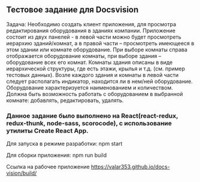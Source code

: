 ## Тестовое задание для Docsvision
Задача:
Необходимо создать клиент приложения, для просмотра редактирования оборудования в зданиях компании. 
Приложение состоит из двух панелей - в левой части можно будет просмотреть иерархию зданий/комнат, а в правой части – просмотреть имеющееся в этом здании или комнате оборудование. При выборе комнаты справа отображается оборудование комнаты, при выборе здания – оборудование всех его комнат. Комнаты здания описаны в виде иерархической структуры, где есть этажи, крылья и т.д. (см. пример тестовых данных). Возле каждого здания и комнаты в левой части следует располагать индикатор, находится ли в нем/ней оборудование.
Оборудование характеризуется наименованием и количеством. Должна быть возможность работать с оборудованием в выбранной комнате: добавлять, редактировать, удалять.


### Данное задание было выполнено на React(react-redux, redux-thunk, node-sass, scorocode), с использование утилиты Create React App.

 Для запуска в режиме разработки: npm start

 Для сборки приложения: npm run build

Ссылка на рабочее приложение https://valar353.github.io/docs-vision/build/
